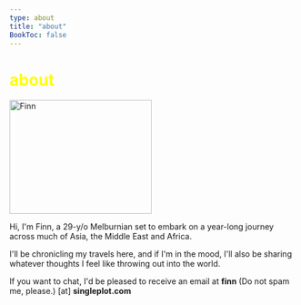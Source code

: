 ```yaml
---
type: about
title: "about"
BookToc: false
---
```


# <span style="color: yellow;">about</span>

<img src="/images/myself.jpg" width="250" height="200" alt="Finn">
 
Hi, I'm Finn, a 29-y/o Melburnian set to embark on a year-long journey across much of Asia, the Middle East and Africa. 

I'll be chronicling my travels here, and if I'm in the mood, I'll also be sharing whatever thoughts I feel like throwing out into the world.

If you want to chat, I'd be pleased to receive an email at **finn** <span class="nospam"> (Do not spam me, please.) </span> [at] **singleplot.com**